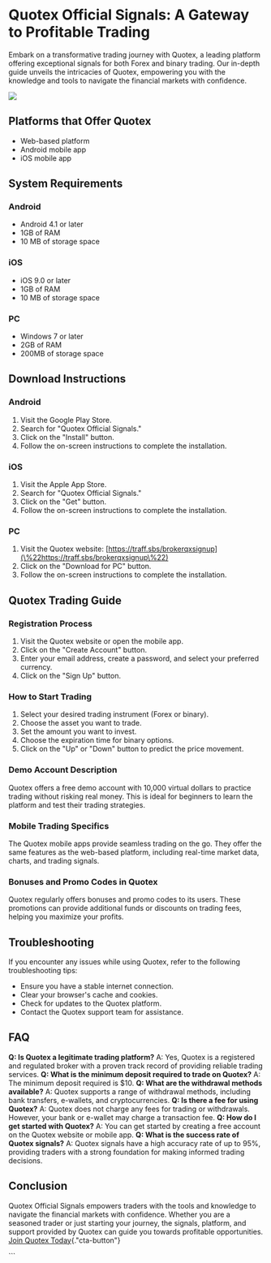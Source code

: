 # Quotex Official Signals: A Gateway to Profitable Trading

Embark on a transformative trading journey with Quotex, a leading
platform offering exceptional signals for both Forex and binary trading.
Our in-depth guide unveils the intricacies of Quotex, empowering you
with the knowledge and tools to navigate the financial markets with
confidence.

[![](https://static.quotex.io/files/8_en/300_250.jpg)](https://traff.sbs/brokerqxsignupf)

## Platforms that Offer Quotex

-   Web-based platform
-   Android mobile app
-   iOS mobile app

## System Requirements

### Android

-   Android 4.1 or later
-   1GB of RAM
-   10 MB of storage space

### iOS

-   iOS 9.0 or later
-   1GB of RAM
-   10 MB of storage space

### PC

-   Windows 7 or later
-   2GB of RAM
-   200MB of storage space

## Download Instructions

### Android

1.  Visit the Google Play Store.
2.  Search for "Quotex Official Signals."
3.  Click on the "Install" button.
4.  Follow the on-screen instructions to complete the installation.

### iOS

1.  Visit the Apple App Store.
2.  Search for "Quotex Official Signals."
3.  Click on the "Get" button.
4.  Follow the on-screen instructions to complete the installation.

### PC

1.  Visit the Quotex website:
    [https://traff.sbs/brokerqxsignup](\%22https://traff.sbs/brokerqxsignup\%22)
2.  Click on the "Download for PC" button.
3.  Follow the on-screen instructions to complete the installation.

## Quotex Trading Guide

### Registration Process

1.  Visit the Quotex website or open the mobile app.
2.  Click on the "Create Account" button.
3.  Enter your email address, create a password, and select your
    preferred currency.
4.  Click on the "Sign Up" button.

### How to Start Trading

1.  Select your desired trading instrument (Forex or binary).
2.  Choose the asset you want to trade.
3.  Set the amount you want to invest.
4.  Choose the expiration time for binary options.
5.  Click on the "Up" or "Down" button to predict the price
    movement.

### Demo Account Description

Quotex offers a free demo account with 10,000 virtual dollars to
practice trading without risking real money. This is ideal for beginners
to learn the platform and test their trading strategies.

### Mobile Trading Specifics

The Quotex mobile apps provide seamless trading on the go. They offer
the same features as the web-based platform, including real-time market
data, charts, and trading signals.

### Bonuses and Promo Codes in Quotex

Quotex regularly offers bonuses and promo codes to its users. These
promotions can provide additional funds or discounts on trading fees,
helping you maximize your profits.

## Troubleshooting

If you encounter any issues while using Quotex, refer to the following
troubleshooting tips:

-   Ensure you have a stable internet connection.
-   Clear your browser\'s cache and cookies.
-   Check for updates to the Quotex platform.
-   Contact the Quotex support team for assistance.

## FAQ

**Q: Is Quotex a legitimate trading platform?** A: Yes, Quotex is a
registered and regulated broker with a proven track record of providing
reliable trading services. **Q: What is the minimum deposit required to
trade on Quotex?** A: The minimum deposit required is \$10. **Q: What
are the withdrawal methods available?** A: Quotex supports a range of
withdrawal methods, including bank transfers, e-wallets, and
cryptocurrencies. **Q: Is there a fee for using Quotex?** A: Quotex does
not charge any fees for trading or withdrawals. However, your bank or
e-wallet may charge a transaction fee. **Q: How do I get started with
Quotex?** A: You can get started by creating a free account on the
Quotex website or mobile app. **Q: What is the success rate of Quotex
signals?** A: Quotex signals have a high accuracy rate of up to 95%,
providing traders with a strong foundation for making informed trading
decisions.

## Conclusion

Quotex Official Signals empowers traders with the tools and knowledge to
navigate the financial markets with confidence. Whether you are a
seasoned trader or just starting your journey, the signals, platform,
and support provided by Quotex can guide you towards profitable
opportunities. [Join Quotex
Today](\%22https://traff.sbs/brokerqxsignup\%22){."cta-button"}

\`\`\`

